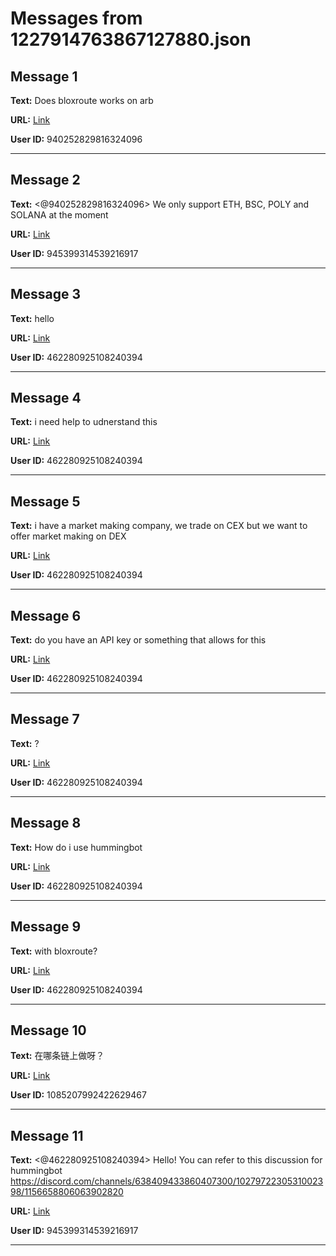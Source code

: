 # Messages from 1227914763867127880.json

## Message 1

**Text:** Does bloxroute works on arb

**URL:** [Link](https://discord.com/channels/638409433860407300/638409433860407302/1227914763867127880)

**User ID:** 940252829816324096

---

## Message 2

**Text:** <@940252829816324096> We only support ETH, BSC, POLY and SOLANA at the moment

**URL:** [Link](https://discord.com/channels/638409433860407300/638409433860407302/1227967586537439293)

**User ID:** 945399314539216917

---

## Message 3

**Text:** hello

**URL:** [Link](https://discord.com/channels/638409433860407300/638409433860407302/1228997528494805015)

**User ID:** 462280925108240394

---

## Message 4

**Text:** i need help to udnerstand this

**URL:** [Link](https://discord.com/channels/638409433860407300/638409433860407302/1228997550548455434)

**User ID:** 462280925108240394

---

## Message 5

**Text:** i have a market making company, we trade on CEX but we want to offer market making on DEX

**URL:** [Link](https://discord.com/channels/638409433860407300/638409433860407302/1228997619997610058)

**User ID:** 462280925108240394

---

## Message 6

**Text:** do you have an API key or something that allows for this

**URL:** [Link](https://discord.com/channels/638409433860407300/638409433860407302/1228997652314849291)

**User ID:** 462280925108240394

---

## Message 7

**Text:** ?

**URL:** [Link](https://discord.com/channels/638409433860407300/638409433860407302/1228997660955119708)

**User ID:** 462280925108240394

---

## Message 8

**Text:** How do i use hummingbot

**URL:** [Link](https://discord.com/channels/638409433860407300/638409433860407302/1229000208080175214)

**User ID:** 462280925108240394

---

## Message 9

**Text:** with bloxroute?

**URL:** [Link](https://discord.com/channels/638409433860407300/638409433860407302/1229000219182628864)

**User ID:** 462280925108240394

---

## Message 10

**Text:** 在哪条链上做呀？

**URL:** [Link](https://discord.com/channels/638409433860407300/638409433860407302/1229251744027115621)

**User ID:** 1085207992422629467

---

## Message 11

**Text:** <@462280925108240394> Hello! You can refer to this discussion for hummingbot https://discord.com/channels/638409433860407300/1027972230531002398/1156658806063902820

**URL:** [Link](https://discord.com/channels/638409433860407300/638409433860407302/1229409192331444274)

**User ID:** 945399314539216917

---

